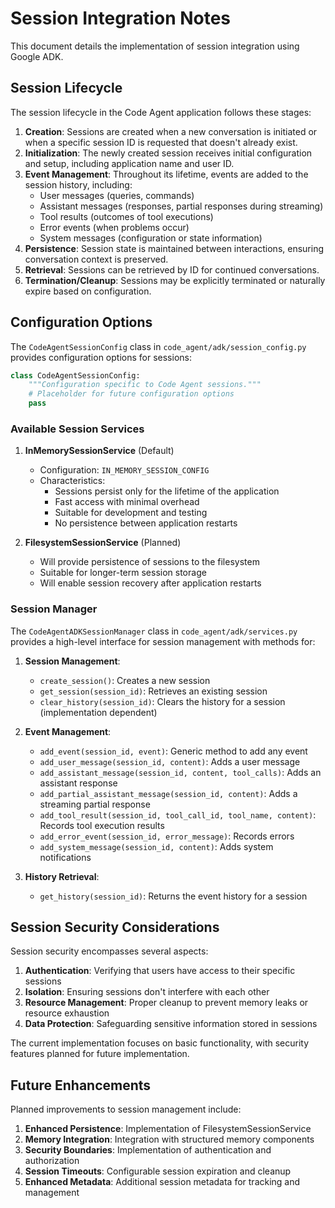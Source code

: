 # Session Integration Notes

This document details the implementation of session integration using Google ADK.

## Session Lifecycle

The session lifecycle in the Code Agent application follows these stages:

1. **Creation**: Sessions are created when a new conversation is initiated or when a specific session ID is requested that doesn't already exist.
2. **Initialization**: The newly created session receives initial configuration and setup, including application name and user ID.
3. **Event Management**: Throughout its lifetime, events are added to the session history, including:
   - User messages (queries, commands)
   - Assistant messages (responses, partial responses during streaming)
   - Tool results (outcomes of tool executions)
   - Error events (when problems occur)
   - System messages (configuration or state information)
4. **Persistence**: Session state is maintained between interactions, ensuring conversation context is preserved.
5. **Retrieval**: Sessions can be retrieved by ID for continued conversations.
6. **Termination/Cleanup**: Sessions may be explicitly terminated or naturally expire based on configuration.

## Configuration Options

The `CodeAgentSessionConfig` class in `code_agent/adk/session_config.py` provides configuration options for sessions:

```python
class CodeAgentSessionConfig:
    """Configuration specific to Code Agent sessions."""
    # Placeholder for future configuration options
    pass
```

### Available Session Services

1. **InMemorySessionService** (Default)
   - Configuration: `IN_MEMORY_SESSION_CONFIG`
   - Characteristics:
     - Sessions persist only for the lifetime of the application
     - Fast access with minimal overhead
     - Suitable for development and testing
     - No persistence between application restarts

2. **FilesystemSessionService** (Planned)
   - Will provide persistence of sessions to the filesystem
   - Suitable for longer-term session storage
   - Will enable session recovery after application restarts

### Session Manager

The `CodeAgentADKSessionManager` class in `code_agent/adk/services.py` provides a high-level interface for session management with methods for:

1. **Session Management**:
   - `create_session()`: Creates a new session
   - `get_session(session_id)`: Retrieves an existing session
   - `clear_history(session_id)`: Clears the history for a session (implementation dependent)

2. **Event Management**:
   - `add_event(session_id, event)`: Generic method to add any event
   - `add_user_message(session_id, content)`: Adds a user message
   - `add_assistant_message(session_id, content, tool_calls)`: Adds an assistant response
   - `add_partial_assistant_message(session_id, content)`: Adds a streaming partial response
   - `add_tool_result(session_id, tool_call_id, tool_name, content)`: Records tool execution results
   - `add_error_event(session_id, error_message)`: Records errors
   - `add_system_message(session_id, content)`: Adds system notifications

3. **History Retrieval**:
   - `get_history(session_id)`: Returns the event history for a session

## Session Security Considerations

Session security encompasses several aspects:

1. **Authentication**: Verifying that users have access to their specific sessions
2. **Isolation**: Ensuring sessions don't interfere with each other
3. **Resource Management**: Proper cleanup to prevent memory leaks or resource exhaustion
4. **Data Protection**: Safeguarding sensitive information stored in sessions

The current implementation focuses on basic functionality, with security features planned for future implementation.

## Future Enhancements

Planned improvements to session management include:

1. **Enhanced Persistence**: Implementation of FilesystemSessionService
2. **Memory Integration**: Integration with structured memory components
3. **Security Boundaries**: Implementation of authentication and authorization
4. **Session Timeouts**: Configurable session expiration and cleanup
5. **Enhanced Metadata**: Additional session metadata for tracking and management 